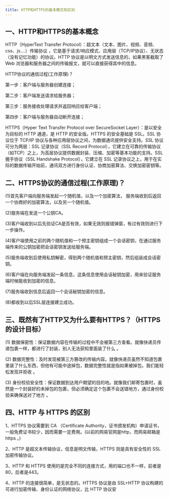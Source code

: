 ```yaml
---
title: HTTP和HTTPS的基本概念和区别
---
```

## 一、HTTP和HTTPS的基本概念


HTTP（HyperText Transfer Protocol）：超文本（文本、图片、视频、音频、css、js....）传输协议 ，它是基于请求/响应模式、应用层（TCP/IP协议）、无状态（没有记忆功能）的协议。HTTP 协议是以明文方式发送信息的，如果黑客截取了 Web 浏览器和服务器之间的传输报文，就可以直接获得其中的信息。

HTTP协议的通信过程(工作原理)？

第一步：客户端与服务器创建连接；

第二步：客户端发送请求给服务器；

第三步：服务接收处理请求并返回响应给客户端；

第四步：客户端与服务器自动断开连接；

HTTPS（Hyper Text Transfer Protocol over SecureSocket Layer）：是以安全为目标的 HTTP 通道，是 HTTP 的安全版。HTTPS 的安全基础是 SSL。SSL 协议位于 TCP/IP 协议与各种应用层协议之间，为数据通讯提供安全支持。SSL 协议可分为两层：SSL 记录协议（SSL Record Protocol），它建立在可靠的传输协议（如TCP）之上，为高层协议提供数据封装、压缩、加密等基本功能的支持。SSL 握手协议（SSL Handshake Protocol），它建立在 SSL 记录协议之上，用于在实际的数据传输开始前，通讯双方进行身份认证、协商加密算法、交换加密密钥等。

## 二、HTTPS协议的通信过程(工作原理)？​​​​​​​​​​​​
(1)首先客户端向服务端发起一个随机值，以及一个加密算法，
   服务端收到后返回一个协商好的加密算法，以及另一个随机值。

(2)服务端在发送一个公钥CA。

(3)客户端收到以后先验证CA是否有效，如果无效则报错弹窗，有过有效则进行下一步操作。

(4)客户端使用之前的两个随机值和一个预主密钥组成一个会话密钥，在通过服务端传来的公钥加密把会话密钥发送给服务端。

(5)服务端收到后使用私钥解密，得到两个随机值和预主密钥，然后组装成会话密钥。

(6)客户端在向服务端发起一条信息，这条信息使用会话秘钥加密，用来验证服务端时候能收到加密的信息。

(7)服务端收到信息后返回一个会话秘钥加密的信息。

(8)都收到以后SSL层连接建立成功。

   
## 三、既然有了HTTP又为什么要有HTTPS？（HTTPS的设计目标）

(1) 数据保密性：保证数据内容在传输的过程中不会被第三方查看。就像快递员传递包裹一样，都进行了封装，别人无法获知里面装了什么  。

(2) 数据完整性：及时发现被第三方篡改的传输内容。就像快递员虽然不知道包裹里装了什么东西，但他有可能中途掉包，数据完整性就是指如果被掉包，我们能轻松发现并拒收 。

(3) 身份校验安全性：保证数据到达用户期望的目的地。就像我们邮寄包裹时，虽然是一个封装好的未掉包的包裹，但必须确定这个包裹不会送错地方，通过身份校验来确保送对了地方  。

## 四、HTTP 与 HTTPS  的区别

1、HTTPS  协议需要到 CA （Certificate Authority，证书颁发机构）申请证书，一般免费证书较少，因而需要一定费用。(以前的网易官网是http，而网易邮箱是 https 。)

2、HTTP 是超文本传输协议，信息是明文传输，HTTPS 则是具有安全性的 SSL 加密传输协议。

3、HTTP 和 HTTPS 使用的是完全不同的连接方式，用的端口也不一样，前者是80，后者是443。

4、HTTP 的连接很简单，是无状态的。HTTPS 协议是由 SSL+HTTP 协议构建的可进行加密传输、身份认证的网络协议，比 HTTP 协议安
